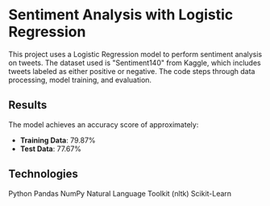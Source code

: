 # Sentiment Analysis with Logistic Regression

This project uses a Logistic Regression model to perform sentiment analysis on tweets. The dataset used is "Sentiment140" from Kaggle, which includes tweets labeled as either positive or negative. The code steps through data processing, model training, and evaluation.

## Results

The model achieves an accuracy score of approximately:
- **Training Data**: 79.87%
- **Test Data**: 77.67%

## Technologies
Python
Pandas
NumPy
Natural Language Toolkit (nltk)
Scikit-Learn
